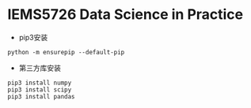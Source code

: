 # IEMS5726 Data Science in Practice

- pip3安装

```shell
python -m ensurepip --default-pip
```

- 第三方库安装

```shel
pip3 install numpy
pip3 install scipy
pip3 install pandas
```